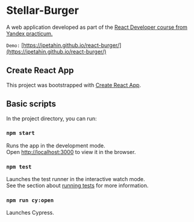 # Stellar-Burger

A web application developed as part of the [React Developer course from Yandex practicum.](https://practicum.yandex.ru/react/?from=catalog)

`Demo:` [https://ipetahin.github.io/react-burger/](https://ipetahin.github.io/react-burger/)

## Create React App

This project was bootstrapped with [Create React App](https://github.com/facebook/create-react-app).

## Basic scripts

In the project directory, you can run:

### `npm start`

Runs the app in the development mode.\
Open [http://localhost:3000](http://localhost:3000) to view it in the browser.

### `npm test`

Launches the test runner in the interactive watch mode.\
See the section about [running tests](https://facebook.github.io/create-react-app/docs/running-tests) for more information.

### `npm run cy:open`

Launches Cypress.
